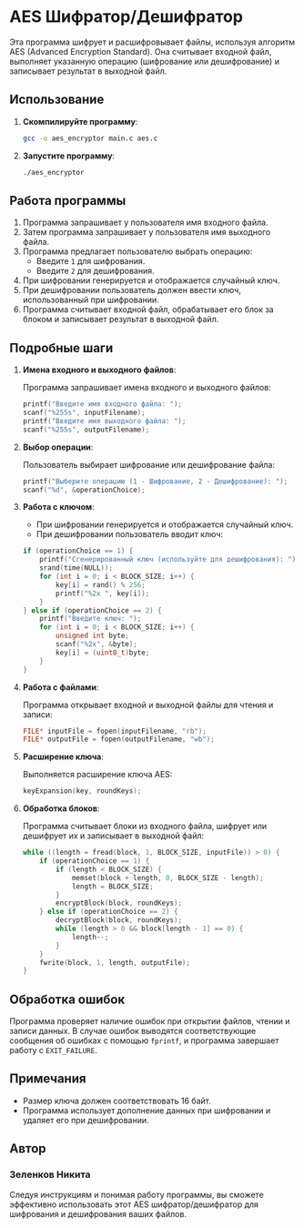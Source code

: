 # AES Шифратор/Дешифратор
Эта программа шифрует и расшифровывает файлы, используя алгоритм AES (Advanced Encryption Standard). Она считывает входной файл, выполняет указанную операцию (шифрование или дешифрование) и записывает результат в выходной файл.

## Использование
1. **Скомпилируйте программу**:
    ```bash
    gcc -o aes_encryptor main.c aes.c
    ```

2. **Запустите программу**:
    ```bash
    ./aes_encryptor
    ```

## Работа программы
1. Программа запрашивает у пользователя имя входного файла.
2. Затем программа запрашивает у пользователя имя выходного файла.
3. Программа предлагает пользователю выбрать операцию:
    - Введите `1` для шифрования.
    - Введите `2` для дешифрования.
4. При шифровании генерируется и отображается случайный ключ.
5. При дешифровании пользователь должен ввести ключ, использованный при шифровании.
6. Программа считывает входной файл, обрабатывает его блок за блоком и записывает результат в выходной файл.


## Подробные шаги

1. **Имена входного и выходного файлов**:

   Программа запрашивает имена входного и выходного файлов:
    ```c
    printf("Введите имя входного файла: ");
    scanf("%255s", inputFilename);
    printf("Введите имя выходного файла: ");
    scanf("%255s", outputFilename);
    ```


2. **Выбор операции**:

   Пользователь выбирает шифрование или дешифрование файла:
    ```c
    printf("Выберите операцию (1 - Шифрование, 2 - Дешифрование): ");
    scanf("%d", &operationChoice);
    ```


3. **Работа с ключом**:

    - При шифровании генерируется и отображается случайный ключ.
    - При дешифровании пользователь вводит ключ:
    ```c
    if (operationChoice == 1) {
        printf("Сгенерированный ключ (используйте для дешифрования): ");
        srand(time(NULL));
        for (int i = 0; i < BLOCK_SIZE; i++) {
            key[i] = rand() % 256;
            printf("%2x ", key[i]);
        }
    } else if (operationChoice == 2) {
        printf("Введите ключ: ");
        for (int i = 0; i < BLOCK_SIZE; i++) {
            unsigned int byte;
            scanf("%2x", &byte);
            key[i] = (uint8_t)byte;
        }
    }
    ```


4. **Работа с файлами**:

   Программа открывает входной и выходной файлы для чтения и записи:
    ```c
    FILE* inputFile = fopen(inputFilename, "rb");
    FILE* outputFile = fopen(outputFilename, "wb");
    ```


5. **Расширение ключа**:

   Выполняется расширение ключа AES:
    ```c
    keyExpansion(key, roundKeys);
    ```


6. **Обработка блоков**:

   Программа считывает блоки из входного файла, шифрует или дешифрует их и записывает в выходной файл:
    ```c
    while ((length = fread(block, 1, BLOCK_SIZE, inputFile)) > 0) {
        if (operationChoice == 1) {
            if (length < BLOCK_SIZE) {
                memset(block + length, 0, BLOCK_SIZE - length);
                length = BLOCK_SIZE;
            }
            encryptBlock(block, roundKeys);
        } else if (operationChoice == 2) {
            decryptBlock(block, roundKeys);
            while (length > 0 && block[length - 1] == 0) {
                length--;
            }
        }
        fwrite(block, 1, length, outputFile);
    }
    ```


## Обработка ошибок
Программа проверяет наличие ошибок при открытии файлов, чтении и записи данных. В случае ошибок выводятся соответствующие сообщения об ошибках с помощью `fprintf`, и программа завершает работу с `EXIT_FAILURE`.


## Примечания
- Размер ключа должен соответствовать 16 байт.
- Программа использует дополнение данных при шифровании и удаляет его при дешифровании.


## Автор
### Зеленков Никита


Следуя инструкциям и понимая работу программы, вы сможете эффективно использовать этот AES шифратор/дешифратор для шифрования и дешифрования ваших файлов.
